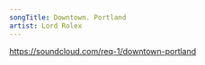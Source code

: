 ```yaml
---
songTitle: Downtown. Portland
artist: Lord Rolex
---
```


https://soundcloud.com/req-1/downtown-portland